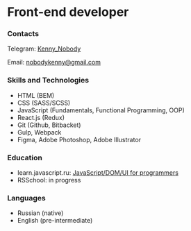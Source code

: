 # Front-end developer

### Contacts

Telegram: [Kenny_Nobody](https://t.me/Kenny_Nobody)

Email: [nobodykenny@gmail.com](mailto:nobodykenny@gmail.com)

### Skills and Technologies

- HTML (BEM)
- CSS (SASS/SCSS)
- JavaScript (Fundamentals, Functional Programming, OOP)
- React.js (Redux)
- Git (Github, Bitbacket)
- Gulp, Webpack
- Figma, Adobe Photoshop, Adobe Illustrator

### Education

- learn.javascript.ru: [JavaScript/​DOM/UI for programmers](https://learn.javascript.ru/courses/js-20180219-2100/kenny-nobody/en/certificate.jpg)
- RSSchool: in progress

### Languages
- Russian (native)
- English (pre-intermediate)